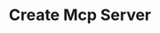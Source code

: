 ---
created: '2025-09-16T15:05:15.645187'
modified: '2025-09-16T15:05:15.645195'
ship_factor: 5
subtype: instructions
tags: []
title: Create Mcp Server
type: behavior
version: 1
---